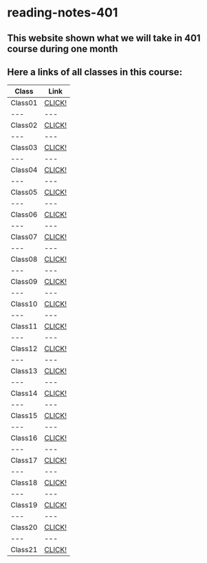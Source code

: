 # reading-notes-401

## This website shown what we will take in 401 course during one month

## Here a links of all classes in this course:

**Class** | **Link** 
--- | --- 
Class01 | [CLICK!](https://tumaho.github.io/reading-notes-401/class01)
--- | --- 
Class02 | [CLICK!](https://tumaho.github.io/reading-notes-401/class02)
--- | --- 
Class03 | [CLICK!](https://tumaho.github.io/reading-notes-401/class03)
--- | --- 
Class04 | [CLICK!](https://tumaho.github.io/reading-notes-401/class04)
--- | --- 
Class05 | [CLICK!](https://tumaho.github.io/reading-notes-401/Linked-list)
--- | --- 
Class06 | [CLICK!](https://tumaho.github.io/reading-notes-401/class06)
--- | --- 
Class07 | [CLICK!](https://tumaho.github.io/reading-notes-401/class07)
--- | --- 
Class08 | [CLICK!](https://tumaho.github.io/reading-notes-401/class08)
--- | --- 
Class09 | [CLICK!](https://tumaho.github.io/reading-notes-401/class09)
--- | --- 
Class10 | [CLICK!](https://tumaho.github.io/reading-notes-401/Queue-stack)
--- | --- 
Class11 | [CLICK!](https://tumaho.github.io/reading-notes-401/class11)
--- | --- 
Class12 | [CLICK!](https://tumaho.github.io/reading-notes-401/class12)
--- | --- 
Class13 | [CLICK!](https://tumaho.github.io/reading-notes-401/class13)
--- | --- 
Class14 | [CLICK!](https://tumaho.github.io/reading-notes-401/class14)
--- | --- 
Class15 | [CLICK!](https://tumaho.github.io/reading-notes-401/Trees)
--- | --- 
Class16 | [CLICK!](https://tumaho.github.io/reading-notes-401/class16)
--- | --- 
Class17 | [CLICK!](https://tumaho.github.io/reading-notes-401/class17)
--- | --- 
Class18 | [CLICK!](https://tumaho.github.io/reading-notes-401/class18)
--- | --- 
Class19 | [CLICK!](https://tumaho.github.io/reading-notes-401/class19)
--- | --- 
Class20 | [CLICK!](https://tumaho.github.io/reading-notes-401/class20)
--- | --- 
Class21 | [CLICK!](https://tumaho.github.io/reading-notes-401/class21)
